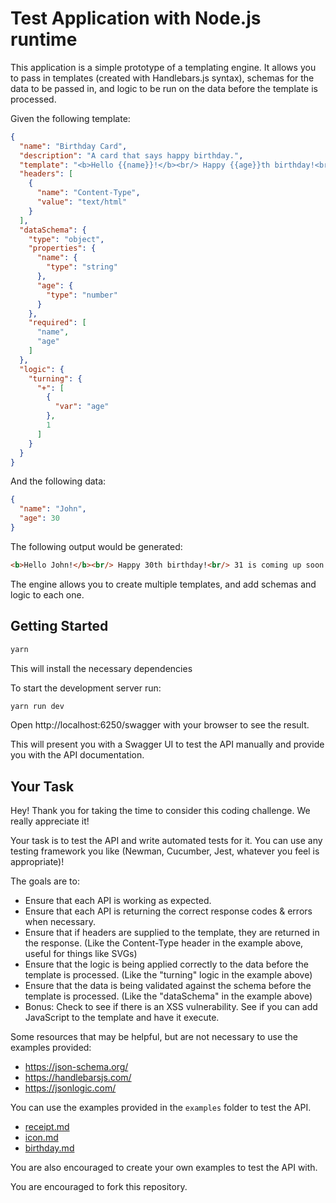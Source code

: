 # Test Application with Node.js runtime

This application is a simple prototype of a templating engine. It allows you to pass in templates (created with Handlebars.js syntax), schemas for the data to be passed in, and logic to be run on the data before the template is processed.

Given the following template:
```json
{
  "name": "Birthday Card",
  "description": "A card that says happy birthday.",
  "template": "<b>Hello {{name}}!</b><br/> Happy {{age}}th birthday!<br/> {{turning}} is coming up soon!",
  "headers": [
    {
      "name": "Content-Type",
      "value": "text/html"
    }
  ],
  "dataSchema": {
    "type": "object",
    "properties": {
      "name": {
        "type": "string"
      },
      "age": {
        "type": "number"
      }
    },
    "required": [
      "name",
      "age"
    ]
  },
  "logic": {
    "turning": {
      "+": [
        {
          "var": "age"
        },
        1
      ]
    }
  }
}
```

And the following data:
```json
{
  "name": "John",
  "age": 30
}
```

The following output would be generated:
```html
<b>Hello John!</b><br/> Happy 30th birthday!<br/> 31 is coming up soon!
```

The engine allows you to create multiple templates, and add schemas and logic to each one. 

## Getting Started

```bash
yarn
```
This will install the necessary dependencies


To start the development server run:
```bash
yarn run dev
```

Open http://localhost:6250/swagger with your browser to see the result. 

This will present you with a Swagger UI to test the API manually and provide you with the API documentation.

## Your Task

Hey! Thank you for taking the time to consider this coding challenge. We really appreciate it!

Your task is to test the API and write automated tests for it. You can use any testing framework you like (Newman, Cucumber, Jest, whatever you feel is appropriate)!

The goals are to:

- Ensure that each API is working as expected.
- Ensure that each API is returning the correct response codes & errors when necessary.
- Ensure that if headers are supplied to the template, they are returned in the response. (Like the Content-Type header in the example above, useful for things like SVGs)
- Ensure that the logic is being applied correctly to the data before the template is processed. (Like the "turning" logic in the example above)
- Ensure that the data is being validated against the schema before the template is processed. (Like the "dataSchema" in the example above)
- Bonus: Check to see if there is an XSS vulnerability. See if you can add JavaScript to the template and have it execute.

Some resources that may be helpful, but are not necessary to use the examples provided:
- https://json-schema.org/
- https://handlebarsjs.com/
- https://jsonlogic.com/

You can use the examples provided in the `examples` folder to test the API.
- [receipt.md](examples/receipt.md)
- [icon.md](examples/icon.md)
- [birthday.md](examples/birthday.md)

You are also encouraged to create your own examples to test the API with.

You are encouraged to fork this repository. 